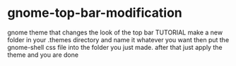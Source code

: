 # gnome-top-bar-modification
gnome theme that changes the look of the top bar
TUTORIAL
make a new folder in your .themes directory and name it whatever you want
then put the gnome-shell css file into the folder you just made.
after that just apply the theme and you are done
